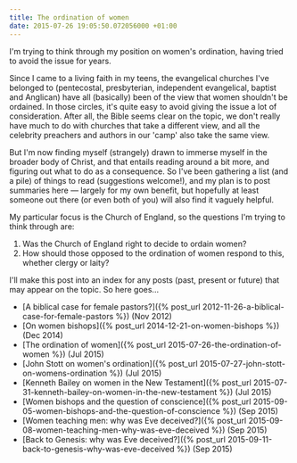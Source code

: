```yaml
---
title: The ordination of women
date: 2015-07-26 19:05:50.072056000 +01:00
---
```

I'm trying to think through my position on women's ordination, having tried to avoid the issue for years.

Since I came to a living faith in my teens, the evangelical churches I've belonged to (pentecostal, presbyterian, independent evangelical, baptist and Anglican) have all (basically) been of the view that women shouldn't be ordained. In those circles, it's quite easy to avoid giving the issue a lot of consideration. After all, the Bible seems clear on the topic, we don't really have much to do with churches that take a different view, and all the celebrity preachers and authors in our 'camp' also take the same view.

But I'm now finding myself (strangely) drawn to immerse myself in the broader body of Christ, and that entails reading around a bit more, and figuring out what to do as a consequence. So I've been gathering a list (and a pile) of things to read (suggestions welcome!), and my plan is to post summaries here &mdash; largely for my own benefit, but hopefully at least someone out there (or even both of you) will also find it vaguely helpful.

My particular focus is the Church of England, so the questions I'm trying to think through are:

1. Was the Church of England right to decide to ordain women?
1. How should those opposed to the ordination of women respond to this, whether clergy or laity?

I'll make this post into an index for any posts (past, present or future) that may appear on the topic. So here goes...

* [A biblical case for female pastors?]({% post_url 2012-11-26-a-biblical-case-for-female-pastors %}) (Nov 2012)
* [On women bishops]({% post_url 2014-12-21-on-women-bishops %}) (Dec 2014)
* [The ordination of women]({% post_url 2015-07-26-the-ordination-of-women %}) (Jul 2015)
* [John Stott on women's ordination]({% post_url 2015-07-27-john-stott-on-womens-ordination %}) (Jul 2015)
* [Kenneth Bailey on women in the New Testament]({% post_url 2015-07-31-kenneth-bailey-on-women-in-the-new-testament %}) (Jul 2015)
* [Women bishops and the question of conscience]({% post_url 2015-09-05-women-bishops-and-the-question-of-conscience %}) (Sep 2015)
* [Women teaching men: why was Eve deceived?]({% post_url 2015-09-08-women-teaching-men-why-was-eve-deceived %}) (Sep 2015)
* [Back to Genesis: why was Eve deceived?]({% post_url 2015-09-11-back-to-genesis-why-was-eve-deceived %}) (Sep 2015)

